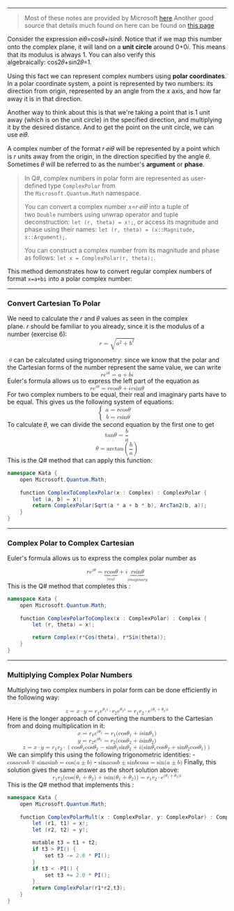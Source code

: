 
---
> Most of these notes are provided by Microsoft [here](https://quantum.microsoft.com/en-us/experience/quantum-katas) 
> Another good source that details much found on here can be found on [this page](https://en.wikipedia.org/wiki/Complex_number)


Consider the expression 𝑒𝑖𝜃=cos⁡𝜃+𝑖sin⁡𝜃. Notice that if we map this number onto the complex plane, it will land on a **unit circle** around 0+0𝑖. This means that its modulus is always 1. You can also verify this algebraically: cos2⁡𝜃+sin2⁡𝜃=1.

Using this fact we can represent complex numbers using **polar coordinates**. In a polar coordinate system, a point is represented by two numbers: its direction from origin, represented by an angle from the 𝑥 axis, and how far away it is in that direction.

Another way to think about this is that we're taking a point that is 1 unit away (which is on the unit circle) in the specified direction, and multiplying it by the desired distance. And to get the point on the unit circle, we can use 𝑒𝑖𝜃.

A complex number of the format 𝑟⋅𝑒𝑖𝜃 will be represented by a point which is 𝑟 units away from the origin, in the direction specified by the angle 𝜃. Sometimes 𝜃 will be referred to as the number's **argument** or **phase**.

>In Q#, complex numbers in polar form are represented as user-defined type `ComplexPolar` from the `Microsoft.Quantum.Math` namespace.
>
>You can convert a complex number 𝑥=𝑟⋅𝑒𝑖𝜃 into a tuple of two `Double` numbers using unwrap operator and tuple deconstruction: `let (r, theta) = x!;`, or access its magnitude and phase using their names: `let (r, theta) = (x::Magnitude, x::Argument);`.
>
>You can construct a complex number from its magnitude and phase as follows: `let x = ComplexPolar(r, theta);`.

This method demonstrates how to convert regular complex numbers of format `x=a+bi` into a polar complex number:

---

### Convert Cartesian To Polar

We need to calculate the 𝑟 and 𝜃 values as seen in the complex plane. 𝑟 should be familiar to you already, since it is the modulus of a number (exercise 6):
<math xmlns="http://www.w3.org/1998/Math/MathML" display="block">
  <mi>r</mi>
  <mo>=</mo>
  <msqrt>
    <msup>
      <mi>a</mi>
      <mn>2</mn>
    </msup>
    <mo>+</mo>
    <msup>
      <mi>b</mi>
      <mn>2</mn>
    </msup>
  </msqrt>
</math>
  
 <math xmlns="http://www.w3.org/1998/Math/MathML">
  <mi>&#x3B8;</mi>
</math> can be calculated using trigonometry: since we know that the polar and the Cartesian forms of the number represent the same value, we can write
<math xmlns="http://www.w3.org/1998/Math/MathML" display="block">
  <mi>r</mi>
  <msup>
    <mi>e</mi>
    <mrow data-mjx-texclass="ORD">
      <mi>i</mi>
      <mi>&#x3B8;</mi>
    </mrow>
  </msup>
  <mo>=</mo>
  <mi>a</mi>
  <mo>+</mo>
  <mi>b</mi>
  <mi>i</mi>
</math>
Euler's formula allows us to express the left part of the equation as
<math xmlns="http://www.w3.org/1998/Math/MathML" display="block">
  <mi>r</mi>
  <msup>
    <mi>e</mi>
    <mrow data-mjx-texclass="ORD">
      <mi>i</mi>
      <mi>&#x3B8;</mi>
    </mrow>
  </msup>
  <mo>=</mo>
  <mi>r</mi>
  <mi>cos</mi>
  <mo data-mjx-texclass="NONE">&#x2061;</mo>
  <mi>&#x3B8;</mi>
  <mo>+</mo>
  <mi>i</mi>
  <mi>r</mi>
  <mi>sin</mi>
  <mo data-mjx-texclass="NONE">&#x2061;</mo>
  <mi>&#x3B8;</mi>
</math>
For two complex numbers to be equal, their real and imaginary parts have to be equal. This gives us the following system of equations:
<math xmlns="http://www.w3.org/1998/Math/MathML" display="block">
  <mrow data-mjx-texclass="INNER">
    <mo data-mjx-texclass="OPEN">{</mo>
    <mtable columnalign="left left" columnspacing="1em" rowspacing=".2em">
      <mtr>
        <mtd>
          <mi>a</mi>
          <mo>=</mo>
          <mi>r</mi>
          <mi>cos</mi>
          <mo data-mjx-texclass="NONE">&#x2061;</mo>
          <mi>&#x3B8;</mi>
        </mtd>
      </mtr>
      <mtr>
        <mtd>
          <mi>b</mi>
          <mo>=</mo>
          <mi>r</mi>
          <mi>sin</mi>
          <mo data-mjx-texclass="NONE">&#x2061;</mo>
          <mi>&#x3B8;</mi>
        </mtd>
      </mtr>
    </mtable>
    <mo data-mjx-texclass="CLOSE" fence="true" stretchy="true" symmetric="true"></mo>
  </mrow>
</math>
To calculate 𝜃, we can divide the second equation by the first one to get
<math xmlns="http://www.w3.org/1998/Math/MathML" display="block">
  <mi>tan</mi>
  <mo data-mjx-texclass="NONE">&#x2061;</mo>
  <mi>&#x3B8;</mi>
  <mo>=</mo>
  <mfrac>
    <mi>b</mi>
    <mi>a</mi>
  </mfrac>
</math><math xmlns="http://www.w3.org/1998/Math/MathML" display="block">
  <mi>&#x3B8;</mi>
  <mo>=</mo>
  <mi>arctan</mi>
  <mo data-mjx-texclass="NONE">&#x2061;</mo>
  <mrow data-mjx-texclass="INNER">
    <mo data-mjx-texclass="OPEN">(</mo>
    <mfrac>
      <mi>b</mi>
      <mi>a</mi>
    </mfrac>
    <mo data-mjx-texclass="CLOSE">)</mo>
  </mrow>
</math>
This is the Q# method that can apply this function:

```C#
namespace Kata {
    open Microsoft.Quantum.Math;
    
    function ComplexToComplexPolar(x : Complex) : ComplexPolar {
        let (a, b) = x!;
        return ComplexPolar(Sqrt(a * a + b * b), ArcTan2(b, a));
    }
}

```

--- 

### Complex Polar to Complex Cartesian

Euler's formula allows us to express the complex polar number as

<math xmlns="http://www.w3.org/1998/Math/MathML" display="block">
  <mi>r</mi>
  <msup>
    <mi>e</mi>
    <mrow data-mjx-texclass="ORD">
      <mi>i</mi>
      <mi>&#x3B8;</mi>
    </mrow>
  </msup>
  <mo>=</mo>
  <munder>
    <mrow data-mjx-texclass="OP">
      <munder>
        <mrow>
          <mi>r</mi>
          <mi>cos</mi>
          <mo data-mjx-texclass="NONE">&#x2061;</mo>
          <mi>&#x3B8;</mi>
        </mrow>
        <mo>&#x23DF;</mo>
      </munder>
    </mrow>
    <mrow>
      <mi>r</mi>
      <mi>e</mi>
      <mi>a</mi>
      <mi>l</mi>
    </mrow>
  </munder>
  <mo>+</mo>
  <mi>i</mi>
  <munder>
    <mrow data-mjx-texclass="OP">
      <munder>
        <mrow>
          <mi>r</mi>
          <mi>sin</mi>
          <mo data-mjx-texclass="NONE">&#x2061;</mo>
          <mi>&#x3B8;</mi>
        </mrow>
        <mo>&#x23DF;</mo>
      </munder>
    </mrow>
    <mrow>
      <mi>i</mi>
      <mi>m</mi>
      <mi>a</mi>
      <mi>g</mi>
      <mi>i</mi>
      <mi>n</mi>
      <mi>a</mi>
      <mi>r</mi>
      <mi>y</mi>
    </mrow>
  </munder>
</math>This is the Q# method that completes this :

```C#
namespace Kata {
    open Microsoft.Quantum.Math;
    
    function ComplexPolarToComplex(x : ComplexPolar) : Complex {
        let (r, theta) = x!;

        return Complex(r*Cos(theta), r*Sin(theta));
    }
}
```

---

### Multiplying Complex Polar Numbers

Multiplying two complex numbers in polar form can be done efficiently in the following way:

<math xmlns="http://www.w3.org/1998/Math/MathML" display="block">
  <mi>z</mi>
  <mo>=</mo>
  <mi>x</mi>
  <mo>&#x22C5;</mo>
  <mi>y</mi>
  <mo>=</mo>
  <msub>
    <mi>r</mi>
    <mrow data-mjx-texclass="ORD">
      <mn>1</mn>
    </mrow>
  </msub>
  <msup>
    <mi>e</mi>
    <mrow data-mjx-texclass="ORD">
      <msub>
        <mi>&#x3B8;</mi>
        <mn>1</mn>
      </msub>
      <mi>i</mi>
    </mrow>
  </msup>
  <mo>&#x22C5;</mo>
  <msub>
    <mi>r</mi>
    <mrow data-mjx-texclass="ORD">
      <mn>2</mn>
    </mrow>
  </msub>
  <msup>
    <mi>e</mi>
    <mrow data-mjx-texclass="ORD">
      <msub>
        <mi>&#x3B8;</mi>
        <mn>2</mn>
      </msub>
      <mi>i</mi>
    </mrow>
  </msup>
  <mo>=</mo>
  <msub>
    <mi>r</mi>
    <mrow data-mjx-texclass="ORD">
      <mn>1</mn>
    </mrow>
  </msub>
  <msub>
    <mi>r</mi>
    <mrow data-mjx-texclass="ORD">
      <mn>2</mn>
    </mrow>
  </msub>
  <mo>&#x22C5;</mo>
  <msup>
    <mi>e</mi>
    <mrow data-mjx-texclass="ORD">
      <mo stretchy="false">(</mo>
      <msub>
        <mi>&#x3B8;</mi>
        <mn>1</mn>
      </msub>
      <mo>+</mo>
      <msub>
        <mi>&#x3B8;</mi>
        <mn>2</mn>
      </msub>
      <mo stretchy="false">)</mo>
      <mi>i</mi>
    </mrow>
  </msup>
</math>Here is the longer approach of converting the numbers to the Cartesian from and doing multiplication in it:

<math xmlns="http://www.w3.org/1998/Math/MathML" display="block">
  <mi>x</mi>
  <mo>=</mo>
  <msub>
    <mi>r</mi>
    <mrow data-mjx-texclass="ORD">
      <mn>1</mn>
    </mrow>
  </msub>
  <msup>
    <mi>e</mi>
    <mrow data-mjx-texclass="ORD">
      <mi>i</mi>
      <msub>
        <mi>&#x3B8;</mi>
        <mn>1</mn>
      </msub>
    </mrow>
  </msup>
  <mo>=</mo>
  <msub>
    <mi>r</mi>
    <mrow data-mjx-texclass="ORD">
      <mn>1</mn>
    </mrow>
  </msub>
  <mo stretchy="false">(</mo>
  <mi>cos</mi>
  <mo data-mjx-texclass="NONE">&#x2061;</mo>
  <msub>
    <mi>&#x3B8;</mi>
    <mn>1</mn>
  </msub>
  <mo>+</mo>
  <mi>i</mi>
  <mi>sin</mi>
  <mo data-mjx-texclass="NONE">&#x2061;</mo>
  <msub>
    <mi>&#x3B8;</mi>
    <mn>1</mn>
  </msub>
  <mo stretchy="false">)</mo>
</math><math xmlns="http://www.w3.org/1998/Math/MathML" display="block">
  <mi>y</mi>
  <mo>=</mo>
  <msub>
    <mi>r</mi>
    <mrow data-mjx-texclass="ORD">
      <mn>2</mn>
    </mrow>
  </msub>
  <msup>
    <mi>e</mi>
    <mrow data-mjx-texclass="ORD">
      <mi>i</mi>
      <msub>
        <mi>&#x3B8;</mi>
        <mn>2</mn>
      </msub>
    </mrow>
  </msup>
  <mo>=</mo>
  <msub>
    <mi>r</mi>
    <mrow data-mjx-texclass="ORD">
      <mn>2</mn>
    </mrow>
  </msub>
  <mo stretchy="false">(</mo>
  <mi>cos</mi>
  <mo data-mjx-texclass="NONE">&#x2061;</mo>
  <msub>
    <mi>&#x3B8;</mi>
    <mn>2</mn>
  </msub>
  <mo>+</mo>
  <mi>i</mi>
  <mi>sin</mi>
  <mo data-mjx-texclass="NONE">&#x2061;</mo>
  <msub>
    <mi>&#x3B8;</mi>
    <mn>2</mn>
  </msub>
  <mo stretchy="false">)</mo>
</math><math xmlns="http://www.w3.org/1998/Math/MathML" display="block">
  <mi>z</mi>
  <mo>=</mo>
  <mi>x</mi>
  <mo>&#x22C5;</mo>
  <mi>y</mi>
  <mo>=</mo>
  <msub>
    <mi>r</mi>
    <mn>1</mn>
  </msub>
  <msub>
    <mi>r</mi>
    <mn>2</mn>
  </msub>
  <mo>&#x22C5;</mo>
  <mrow data-mjx-texclass="INNER">
    <mo data-mjx-texclass="OPEN">(</mo>
    <mi>cos</mi>
    <mo data-mjx-texclass="NONE">&#x2061;</mo>
    <msub>
      <mi>&#x3B8;</mi>
      <mn>1</mn>
    </msub>
    <mi>cos</mi>
    <mo data-mjx-texclass="NONE">&#x2061;</mo>
    <msub>
      <mi>&#x3B8;</mi>
      <mn>2</mn>
    </msub>
    <mo>&#x2212;</mo>
    <mi>sin</mi>
    <mo data-mjx-texclass="NONE">&#x2061;</mo>
    <msub>
      <mi>&#x3B8;</mi>
      <mn>1</mn>
    </msub>
    <mi>sin</mi>
    <mo data-mjx-texclass="NONE">&#x2061;</mo>
    <msub>
      <mi>&#x3B8;</mi>
      <mn>2</mn>
    </msub>
    <mo>+</mo>
    <mi>i</mi>
    <mo stretchy="false">(</mo>
    <mi>sin</mi>
    <mo data-mjx-texclass="NONE">&#x2061;</mo>
    <msub>
      <mi>&#x3B8;</mi>
      <mn>1</mn>
    </msub>
    <mi>cos</mi>
    <mo data-mjx-texclass="NONE">&#x2061;</mo>
    <msub>
      <mi>&#x3B8;</mi>
      <mn>2</mn>
    </msub>
    <mo>+</mo>
    <mi>sin</mi>
    <mo data-mjx-texclass="NONE">&#x2061;</mo>
    <msub>
      <mi>&#x3B8;</mi>
      <mn>2</mn>
    </msub>
    <mi>cos</mi>
    <mo data-mjx-texclass="NONE">&#x2061;</mo>
    <msub>
      <mi>&#x3B8;</mi>
      <mn>1</mn>
    </msub>
    <mo stretchy="false">)</mo>
    <mo data-mjx-texclass="CLOSE">)</mo>
  </mrow>
</math>
We can simplify this using the following trigonometric identities:
- <math xmlns="http://www.w3.org/1998/Math/MathML">
  <mi>cos</mi>
  <mo data-mjx-texclass="NONE">&#x2061;</mo>
  <mi>a</mi>
  <mi>cos</mi>
  <mo data-mjx-texclass="NONE">&#x2061;</mo>
  <mi>b</mi>
  <mo>&#x2213;</mo>
  <mi>sin</mi>
  <mo data-mjx-texclass="NONE">&#x2061;</mo>
  <mi>a</mi>
  <mi>sin</mi>
  <mo data-mjx-texclass="NONE">&#x2061;</mo>
  <mi>b</mi>
  <mo>=</mo>
  <mi>cos</mi>
  <mo data-mjx-texclass="NONE">&#x2061;</mo>
  <mo stretchy="false">(</mo>
  <mi>a</mi>
  <mo>&#xB1;</mo>
  <mi>b</mi>
  <mo stretchy="false">)</mo>
</math>
- <math xmlns="http://www.w3.org/1998/Math/MathML">
  <mi>sin</mi>
  <mo data-mjx-texclass="NONE">&#x2061;</mo>
  <mi>a</mi>
  <mi>cos</mi>
  <mo data-mjx-texclass="NONE">&#x2061;</mo>
  <mi>b</mi>
  <mo>&#xB1;</mo>
  <mi>sin</mi>
  <mo data-mjx-texclass="NONE">&#x2061;</mo>
  <mi>b</mi>
  <mi>cos</mi>
  <mo data-mjx-texclass="NONE">&#x2061;</mo>
  <mi>a</mi>
  <mo>=</mo>
  <mi>sin</mi>
  <mo data-mjx-texclass="NONE">&#x2061;</mo>
  <mo stretchy="false">(</mo>
  <mi>a</mi>
  <mo>&#xB1;</mo>
  <mi>b</mi>
  <mo stretchy="false">)</mo>
</math>
Finally, this solution gives the same answer as the short solution above:

<math xmlns="http://www.w3.org/1998/Math/MathML" display="block">
  <msub>
    <mi>r</mi>
    <mrow data-mjx-texclass="ORD">
      <mn>1</mn>
    </mrow>
  </msub>
  <msub>
    <mi>r</mi>
    <mrow data-mjx-texclass="ORD">
      <mn>2</mn>
    </mrow>
  </msub>
  <mo stretchy="false">(</mo>
  <mi>cos</mi>
  <mo data-mjx-texclass="NONE">&#x2061;</mo>
  <mo stretchy="false">(</mo>
  <msub>
    <mi>&#x3B8;</mi>
    <mn>1</mn>
  </msub>
  <mo>+</mo>
  <msub>
    <mi>&#x3B8;</mi>
    <mn>2</mn>
  </msub>
  <mo stretchy="false">)</mo>
  <mo>+</mo>
  <mi>i</mi>
  <mi>sin</mi>
  <mo data-mjx-texclass="NONE">&#x2061;</mo>
  <mo stretchy="false">(</mo>
  <msub>
    <mi>&#x3B8;</mi>
    <mn>1</mn>
  </msub>
  <mo>+</mo>
  <msub>
    <mi>&#x3B8;</mi>
    <mn>2</mn>
  </msub>
  <mo stretchy="false">)</mo>
  <mo stretchy="false">)</mo>
  <mo>=</mo>
  <msub>
    <mi>r</mi>
    <mrow data-mjx-texclass="ORD">
      <mn>1</mn>
    </mrow>
  </msub>
  <msub>
    <mi>r</mi>
    <mrow data-mjx-texclass="ORD">
      <mn>2</mn>
    </mrow>
  </msub>
  <mo>&#x22C5;</mo>
  <msup>
    <mi>e</mi>
    <mrow data-mjx-texclass="ORD">
      <mo stretchy="false">(</mo>
      <msub>
        <mi>&#x3B8;</mi>
        <mn>1</mn>
      </msub>
      <mo>+</mo>
      <msub>
        <mi>&#x3B8;</mi>
        <mn>2</mn>
      </msub>
      <mo stretchy="false">)</mo>
      <mi>i</mi>
    </mrow>
  </msup>
</math>
This is the Q# method that implements this :

```C#
namespace Kata {
    open Microsoft.Quantum.Math;
    
    function ComplexPolarMult(x : ComplexPolar, y: ComplexPolar) : ComplexPolar {
        let (r1, t1) = x!;
        let (r2, t2) = y!;

        mutable t3 = t1 + t2;
        if t3 > PI() {
            set t3 -= 2.0 * PI();
        }
        if t3 < -PI() {
            set t3 += 2.0 * PI();
        }
        return ComplexPolar(r1*r2,t3);
    }
}

```